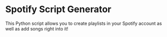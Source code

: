 # Spotify Script Generator
This Python script allows you to create playlists in your Spotify account as well as add songs right into it!
